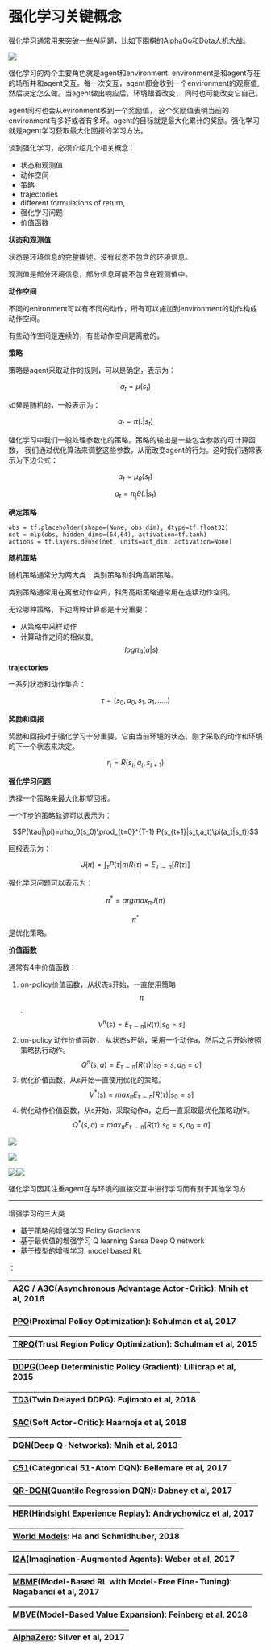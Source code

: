 # 强化学习关键概念

强化学习通常用来突破一些AI问题，比如下围棋的[AlphaGo](https://deepmind.com/research/alphago/)和[Dota](https://blog.openai.com/openai-five/)人机大战。

![](/assets/reinforcementlearning1.png)

强化学习的两个主要角色就是agent和environment. environment是和agent存在的场所并和agent交互。每一次交互，agent都会收到一个environment的观察值, 然后决定怎么做。当agent做出响应后，环境跟着改变， 同时也可能改变它自己。

agent同时也会从evironment收到一个奖励值， 这个奖励值表明当前的environment有多好或者有多坏。agent的目标就是最大化累计的奖励。强化学习就是agent学习获取最大化回报的学习方法。

谈到强化学习，必须介绍几个相关概念：

* 状态和观测值
* 动作空间
* 策略
* trajectories
* different formulations of return,
* 强化学习问题
* 价值函数

**状态和观测值**

状态是环境信息的完整描述。没有状态不包含的环境信息。

观测值是部分环境信息，部分信息可能不包含在观测值中。

**动作空间**

不同的enironment可以有不同的动作，所有可以施加到environment的动作构成动作空间。

有些动作空间是连续的，有些动作空间是离散的。

**策略**

策略是agent采取动作的规则，可以是确定，表示为：

$$a_t=\mu(s_t)$$

如果是随机的，一般表示为：

$$a_t=\pi(.|s_t)$$

强化学习中我们一般处理参数化的策略。策略的输出是一些包含参数的可计算函数， 我们通过优化算法来调整这些参数，从而改变agent的行为。这时我们通常表示为下边公式：

$$a_t=\mu_\theta(s_t)$$

$$a_t=\pi_|\theta(.|s_t)$$

**确定策略**

```
obs = tf.placeholder(shape=(None, obs_dim), dtype=tf.float32)
net = mlp(obs, hidden_dims=(64,64), activation=tf.tanh)
actions = tf.layers.dense(net, units=act_dim, activation=None)
```

**随机策略**

随机策略通常分为两大类：类别策略和斜角高斯策略。

类别策略通常用在离散动作空间，斜角高斯策略通常用在连续动作空间。

无论哪种策略，下边两种计算都是十分重要：

* 从策略中采样动作
* 计算动作之间的相似度, $$log\pi_\theta(a|s)$$

**trajectories**

一系列状态和动作集合：

$$\tau =(s_0,a_0,s_1,a_1,.....)$$

**奖励和回报**

奖励和回报对于强化学习十分重要，它由当前环境的状态，刚才采取的动作和环境的下一个状态来决定。

$$r_t=R(s_t,a_t,s_{t+1})$$

**强化学习问题**

选择一个策略来最大化期望回报。

一个T步的策略轨迹可以表示为：

$$P(\tau|\pi)=\rho_0(s_0)\prod_{t=0}^{T-1} P(s_{t+1}|s_t,a_t)\pi(a_t|s_t))$$

回报表示为：

$$J(\pi)=\int_{\tau}^{} P(\tau|\pi)R(\tau)=E_{T\sim \pi}[R(\tau)]$$

强化学习问题可以表示为：

$$\pi^*=arg max_\pi J(\pi)$$

$$\pi^*$$是优化策略。

**价值函数**

通常有4中价值函数：

1. on-policy价值函数，从状态s开始，一直使用策略$$\pi$$.    $$V^\pi(s)=E_{\tau\sim\pi}[R(\tau)|s_0=s]$$
2. on-policy 动作价值函数， 从状态s开始，采用一个动作a，然后之后开始按照策略执行动作。 $$Q^\pi(s,a)=E_{\tau\sim\pi}[R(\tau)|s_0=s,a_0=a]$$
3. 优化价值函数，从s开始一直使用优化的策略。 $$V^*(s)=max_\pi E_{\tau\sim\pi}[R(\tau)|s_0=s]$$
4. 优化动作价值函数，从s开始，采取动作a，之后一直采取最优化策略动作。 $$Q^*(s,a)=max_\pi E_{\tau\sim\pi}[R(\tau)|s_0=s,a_0=a]$$

![](/assets/reinforcementlearning4.png)$$$$$$$$

![](/assets/reinforcementlearing5.png)$$$$

![](/assets/reinforcementlearning6.png)![](/assets/reinforementlearing7.png)$$$$

强化学习因其注重agent在与环境的直接交互中进行学习而有别于其他学习方

---

增强学习的三大类

* 基于策略的增强学习 Policy Gradients
* 基于最优值的增强学习 Q learning  Sarsa  Deep Q network
* 基于模型的增强学习: model based RL

：

| [A2C / A3C](https://arxiv.org/abs/1602.01783)\(Asynchronous Advantage Actor-Critic\): Mnih et al, 2016 |
| :--- |


| [PPO](https://arxiv.org/abs/1707.06347)\(Proximal Policy Optimization\): Schulman et al, 2017 |
| :--- |


| [TRPO](https://arxiv.org/abs/1502.05477)\(Trust Region Policy Optimization\): Schulman et al, 2015 |
| :--- |


| [DDPG](https://arxiv.org/abs/1509.02971)\(Deep Deterministic Policy Gradient\): Lillicrap et al, 2015 |
| :--- |


| [TD3](https://arxiv.org/abs/1802.09477)\(Twin Delayed DDPG\): Fujimoto et al, 2018 |
| :--- |


| [SAC](https://arxiv.org/abs/1801.01290)\(Soft Actor-Critic\): Haarnoja et al, 2018 |
| :--- |


| [DQN](https://www.cs.toronto.edu/~vmnih/docs/dqn.pdf)\(Deep Q-Networks\): Mnih et al, 2013 |
| :--- |


| [C51](https://arxiv.org/abs/1707.06887)\(Categorical 51-Atom DQN\): Bellemare et al, 2017 |
| :--- |


| [QR-DQN](https://arxiv.org/abs/1710.10044)\(Quantile Regression DQN\): Dabney et al, 2017 |
| :--- |


| [HER](https://arxiv.org/abs/1707.01495)\(Hindsight Experience Replay\): Andrychowicz et al, 2017 |
| :--- |


| [World Models](https://worldmodels.github.io/): Ha and Schmidhuber, 2018 |
| :--- |


| [I2A](https://arxiv.org/abs/1707.06203)\(Imagination-Augmented Agents\): Weber et al, 2017 |
| :--- |


| [MBMF](https://sites.google.com/view/mbmf)\(Model-Based RL with Model-Free Fine-Tuning\): Nagabandi et al, 2017 |
| :--- |


| [MBVE](https://arxiv.org/abs/1803.00101)\(Model-Based Value Expansion\): Feinberg et al, 2018 |
| :--- |


| [AlphaZero](https://arxiv.org/abs/1712.01815): Silver et al, 2017 |
| :--- |




